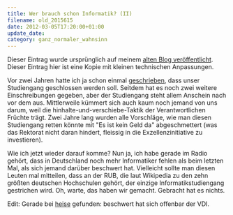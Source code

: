 ```yaml
---
title: Wer brauch schon Informatik? (II)
filename: old_2015615
date: 2012-03-05T17:20:00+01:00
update_date:
category: ganz_normaler_wahnsinn
---
```

Dieser Eintrag wurde ursprünglich auf meinem [alten Blog veröffentlicht](https://stu.blogger.de/stories/2015615/). Dieser Eintrag hier ist eine Kopie mit kleinen technischen Anpassungen.

Vor zwei Jahren hatte ich ja schon einmal [geschrieben](/blogposts/old_1577424), dass unser Studiengang geschlossen werden soll. Seitdem hat es noch zwei weitere Einschreibungen gegeben, aber der Studiengang steht allem Anschein nach vor dem aus. Mittlerweile kümmert sich auch kaum noch jemand von uns darum, weil die hinhalte-und-verschiebe-Taktik der Verantwortlichen Früchte trägt. Zwei Jahre lang wurden alle Vorschläge, wie man diesen Studiengang retten könnte mit "Es ist kein Geld da" abgeschmettert (was das Rektorat nicht daran hindert, fleissig in die Exzellenzinitiative zu investieren).

Wie ich jetzt wieder darauf komme? Nun ja, ich habe gerade im Radio gehört, dass in Deutschland noch mehr Informatiker fehlen als beim letzten Mal, als sich jemand darüber beschwert hat. Vielleicht sollte man diesen Leuten mal mitteilen, dass an der RUB, die laut Wikipedia zu den zehn größten deutschen Hochschulen gehört, der einzige Informatikstudiengang gestrichen wird. Oh, warte, das haben wir gemacht. Gebracht hat es nichts.

Edit: Gerade bei [heise](http://www.heise.de/newsticker/meldung/VDI-Fachkraeftemangel-gefaehrdet-IT-Standort-Deutschland-1463363.html) gefunden: beschwert hat sich offenbar der VDI.
